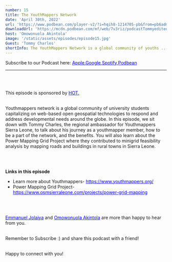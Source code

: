 ```yaml
---
number: 15
title: The YouthMappers Network
date: 'April 30th, 2022'
url: 'https://www.podbean.com/player-v2/?i=hqih8-1214705-pb&from=pb6admin'
downloadUrl: 'https://mcdn.podbean.com/mf/web/7v3riz/podcastTommyedited.mp3'
host: 'Omowonuola Akintola'
image: '/static/assets/episodes/episode15.jpg'
Guest: 'Tommy Charles'
shortInfo: The YouthMappers Network is a global community of youths ...
---
```


Subscribe to our Podcast here: <a target="_blank" href="https://podcasts.apple.com/ng/podcast/africa-geoconvo-podcast/id1549049632" style='color:blue;'>Apple</a>,<a target="_blank" href="https://www.google.com/podcasts?feed=aHR0cHM6Ly9mZWVkLnBvZGJlYW4uY29tL2FmcmljYWdlb2NvbnZvL2ZlZWQueG1s" style='color:blue;'>Google</a>,<a target="_blank" href="https://africageoconvo.podbean.com/" style='color:blue;'>Spotify</a>,<a target="_blank" href="https://africageoconvo.podbean.com/" style='color:blue;'>Podbean</a><br>

<hr>
<br><br>

This episode is sponsored by <a href='https://www.hotosm.org/' target='_blank' style='color:blue'>HOT.</a>
<br><br>

Youthmappers network is a global community of university students capitalizing on web-based open geospatial technologies to respond and address developmental needs around the globe. In this episode, we sit down with Tommy Charles, the regional ambassador for Youthmappers Sierra Leone, to talk about his journey as a youthmapper member, how to be a part of the network, and the benefits. You will also learn about the Power Mapping Grid Project where they contributed to minigrid feasibility analysis by mapping roads and buildings in rural towns in Sierra Leone.

<br><br>

<strong>Links in this episode </strong>

<ul>
    <li>Learn more about Youthmappers- <a target="_blank" href="https://www.youthmappers.org/" style='color:blue;'>https://www.youthmappers.org/</a></li>
    <li>Power Mapping Grid Project- <a target="_blank" href="https://www.osmsierraleone.com/projects/power-grid-mapping" style='color:blue;'>https://www.osmsierraleone.com/projects/power-grid-mapping</a></li>
</ul>

<br><br>

<a href='https://www.twitter.com/jeafreezy' target='_blank' style='color:blue'> Emmanuel Jolaiya</a> and <a href='https://twitter.com/Svelte_mo' target='_blank' style='color:blue'> Omowonuola Akintola</a> are more than happy to hear from you.</li>

<br>
Remember to Subscribe :) and share this podcast with a friend! <br><br>

Happy to connect with you!
